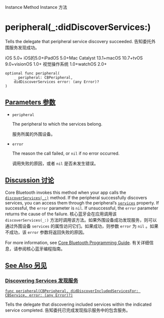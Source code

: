 Instance Method Instance 方法

# peripheral(_:didDiscoverServices:) 

Tells the delegate that peripheral service discovery succeeded.
告知委托外围服务发现成功。

iOS 5.0+ iOS的5.0+iPadOS 5.0+Mac Catalyst 13.1+macOS 10.7+tvOS 9.0+visionOS 1.0+ 视觉操作系统 1.0+watchOS 2.0+

```
optional func peripheral(
    _ peripheral: CBPeripheral,
    didDiscoverServices error: (any Error)?
)
```



## [Parameters 参数](https://developer.apple.com/documentation/corebluetooth/cbperipheraldelegate/peripheral(_:diddiscoverservices:)#parameters)

- `peripheral`

  The peripheral to which the services belong. 

  服务所属的外围设备。

- `error`

  The reason the call failed, or `nil` if no error occurred. 
  
  调用失败的原因，或者 `nil` 是否未发生错误。



## [Discussion 讨论](https://developer.apple.com/documentation/corebluetooth/cbperipheraldelegate/peripheral(_:diddiscoverservices:)#Discussion)

Core Bluetooth invokes this method when your app calls the [`discoverServices(_:)`](https://developer.apple.com/documentation/corebluetooth/cbperipheral/discoverservices(_:)) method. If the peripheral successfully discovers services, you can access them through the peripheral’s [`services`](https://developer.apple.com/documentation/corebluetooth/cbperipheral/services) property. If successful, the `error` parameter is `nil`. If unsuccessful, the `error` parameter returns the cause of the failure.
核心蓝牙会在应用调用该 `discoverServices(_:)` 方法时调用该方法。如果外围设备成功发现服务，则可以通过外围设备 `services` 的属性访问它们。如果成功，则参数 `error` 为 `nil` 。如果不成功，该 `error` 参数将返回失败的原因。

For more information, see [Core Bluetooth Programming Guide](https://developer.apple.com/library/archive/documentation/NetworkingInternetWeb/Conceptual/CoreBluetooth_concepts/AboutCoreBluetooth/Introduction.html#//apple_ref/doc/uid/TP40013257).
有关详细信息，请参阅核心蓝牙编程指南。



## [See Also 另见](https://developer.apple.com/documentation/corebluetooth/cbperipheraldelegate/peripheral(_:diddiscoverservices:)#see-also)

### [Discovering Services 发现服务](https://developer.apple.com/documentation/corebluetooth/cbperipheraldelegate/peripheral(_:diddiscoverservices:)#Discovering-Services)

[`func peripheral(CBPeripheral, didDiscoverIncludedServicesFor: CBService, error: (any Error)?)`](https://developer.apple.com/documentation/corebluetooth/cbperipheraldelegate/peripheral(_:diddiscoverincludedservicesfor:error:))

Tells the delegate that discovering included services within the indicated service completed.
告知委托已完成发现指示服务中的包含服务。
